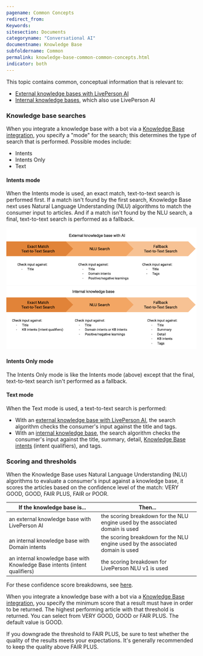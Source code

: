 ```yaml
---
pagename: Common Concepts
redirect_from:
Keywords:
sitesection: Documents
categoryname: "Conversational AI"
documentname: Knowledge Base
subfoldername: Common
permalink: knowledge-base-common-common-concepts.html
indicator: both
---
```


This topic contains common, conceptual information that is relevant to:

* [External knowledge bases with LivePerson AI](knowledge-base-external-knowledge-bases-external-kbs-with-liveperson-ai.html)
* [Internal knowledge bases](knowledge-base-internal-knowledge-bases-introduction.html), which also use LivePerson AI

### Knowledge base searches

When you integrate a knowledge base with a bot via a [Knowledge Base integration](conversation-builder-integrations-knowledge-base-integrations.html), you specify a "mode" for the search; this determines the type of search that is performed. Possible modes include:

* Intents
* Intents Only
* Text

#### Intents mode

When the Intents mode is used, an exact match, text-to-text search is performed first. If a match isn't found by the first search, Knowledge Base next uses Natural Language Understanding (NLU) algorithms to match the consumer input to articles. And if a match isn't found by the NLU search, a final, text-to-text search is performed as a fallback.

<img style="width:750px" src="img/ConvoBuilder/kb_search_modes_ext.png">
<img style="width:750px" src="img/ConvoBuilder/kb_search_modes_int.png">

#### Intents Only mode

The Intents Only mode is like the Intents mode (above) except that the final, text-to-text search isn't performed as a fallback.

#### Text mode

When the Text mode is used, a text-to-text search is performed:

* With an [external knowledge base with LivePerson AI](knowledge-base-external-knowledge-bases-external-kbs-with-liveperson-ai.html), the search algorithm checks the consumer's input against the title and tags.
* With an [internal knowledge base](knowledge-base-internal-knowledge-bases-introduction.html), the search algorithm checks the consumer's input against the title, summary, detail, [Knowledge Base intents](knowledge-base-internal-knowledge-bases-introduction.html#knowlege-base-intents-versus-domain-intents) (intent qualifiers), and tags.

### Scoring and thresholds

When the Knowledge Base uses Natural Language Understanding (NLU) algorithms to evaluate a consumer's input against a knowledge base, it scores the articles based on the confidence level of the match: VERY GOOD, GOOD, FAIR PLUS, FAIR or POOR. 

| If the knowledge base is... | Then... |
| --- | --- |
| an external knowledge base with LivePerson AI | the scoring breakdown for the NLU engine used by the associated domain is used |
| an internal knowledge base with Domain intents | the scoring breakdown for the NLU engine used by the associated domain is used |
| an internal knowledge base with Knowledge Base intents (intent qualifiers) | the scoring breakdown for LivePerson NLU v1 is used |

For these confidence score breakdowns, see [here](intent-builder-intents.html#what-is-the-intent-scorethreshold).

When you integrate a knowledge base with a bot via a [Knowledge Base integration](conversation-builder-integrations-knowledge-base-integrations.html), you specify the minimum score that a result must have in order to be returned. The highest performing article with that threshold is returned. You can select from VERY GOOD, GOOD or FAIR PLUS. The default value is GOOD.

If you downgrade the threshold to FAIR PLUS, be sure to test whether the quality of the results meets your expectations. It's generally recommended to keep the quality above FAIR PLUS.
